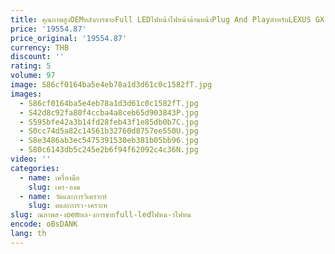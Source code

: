 ```yaml
---
title: คุณภาพสูงOEMหลังการขายFull LEDไฟหน้าไฟหน้าด้านหน้าPlug And PlayสําหรับLEXUS GX GX400 GX460 หัวโคมไฟ 2020
price: '19554.87'
price_original: '19554.87'
currency: THB
discount: ''
rating: 5
volume: 97
image: S86cf0164ba5e4eb78a1d3d61c0c1582fT.jpg
images:
  - S86cf0164ba5e4eb78a1d3d61c0c1582fT.jpg
  - S42d8c92fa80f4ccba4a8ceb65d903843P.jpg
  - S595bfe42a3b14fd28feb43f1e85db0b7C.jpg
  - S0cc74d5a82c14561b32760d8757ee550U.jpg
  - S8e3486ab3ec5475391530eb381b05bb96.jpg
  - S80c6143db5c245e2b6f94f62092c4c36N.jpg
video: ''
categories:
  - name: เครื่องมือ
    slug: เคร-องม
  - name: วัดและการวิเคราะห์
    slug: ดและการว-เคราะห
slug: ณภาพส-งoemหล-งการขายfull-ledไฟหน-าไฟหน
encode: oBsDANK
lang: th
---
```

  